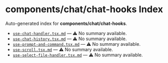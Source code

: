 # components/chat/chat-hooks Index

Auto-generated index for **components/chat/chat-hooks**.

- [`use-chat-handler.tsx.md`](./use-chat-handler.tsx.md) — ⚠️ No summary available.
- [`use-chat-history.tsx.md`](./use-chat-history.tsx.md) — ⚠️ No summary available.
- [`use-prompt-and-command.tsx.md`](./use-prompt-and-command.tsx.md) — ⚠️ No summary available.
- [`use-scroll.tsx.md`](./use-scroll.tsx.md) — ⚠️ No summary available.
- [`use-select-file-handler.tsx.md`](./use-select-file-handler.tsx.md) — ⚠️ No summary available.
